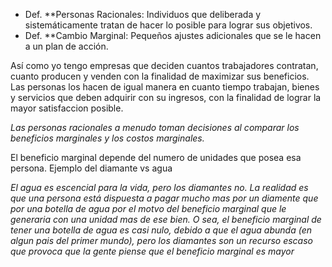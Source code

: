 
* Def. **Personas Racionales:  Individuos que deliberada y sistemáticamente tratan de hacer lo posible para lograr sus objetivos.
* Def. **Cambio Marginal: Pequeños ajustes adicionales que se le hacen a un plan de acción.


Así como yo tengo empresas que deciden cuantos trabajadores contratan, cuanto producen y venden con la finalidad de maximizar sus beneficios. Las personas los hacen de igual manera en cuanto tiempo trabajan, bienes y servicios que deben adquirir con su ingresos, con la finalidad de lograr la mayor satisfaccion posible. 


*Las personas racionales a menudo toman decisiones al comparar los beneficios marginales y los costos marginales.*

El beneficio marginal depende del numero de unidades que posea esa persona. Ejemplo del diamante vs agua 

*El agua es escencial para la vida, pero los diamantes no. La realidad es que una persona está dispuesta a pagar mucho mas por un diamente que por una botella de agua por el motvo del beneficio marginal que le generaria con una unidad mas de ese bien. O sea, el beneficio marginal de tener una botella de agua es casi nulo, debido a que el agua abunda (en algun pais del primer mundo), pero los diamantes son un recurso escaso que provoca que la gente piense que el beneficio marginal es mayor*



